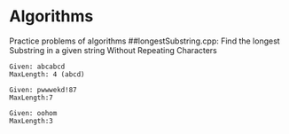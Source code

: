 # Algorithms
Practice problems of algorithms
##longestSubstring.cpp: Find the longest Substring in a given string Without Repeating Characters
```
Given: abcabcd
MaxLength: 4 (abcd)

Given: pwwwekd!87
MaxLength:7

Given: oohom
MaxLength:3
```
